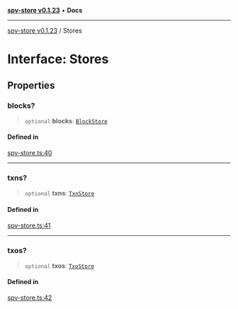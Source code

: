 [**spv-store v0.1.23**](../README.md) • **Docs**

***

[spv-store v0.1.23](../globals.md) / Stores

# Interface: Stores

## Properties

### blocks?

> `optional` **blocks**: [`BlockStore`](../classes/BlockStore.md)

#### Defined in

[spv-store.ts:40](https://github.com/bitcoin-sv/spv-store/blob/63abe80bc44b9b9c7e00ccf1d6227aea5ee85646/src/spv-store.ts#L40)

***

### txns?

> `optional` **txns**: [`TxnStore`](../classes/TxnStore.md)

#### Defined in

[spv-store.ts:41](https://github.com/bitcoin-sv/spv-store/blob/63abe80bc44b9b9c7e00ccf1d6227aea5ee85646/src/spv-store.ts#L41)

***

### txos?

> `optional` **txos**: [`TxoStore`](../classes/TxoStore.md)

#### Defined in

[spv-store.ts:42](https://github.com/bitcoin-sv/spv-store/blob/63abe80bc44b9b9c7e00ccf1d6227aea5ee85646/src/spv-store.ts#L42)
